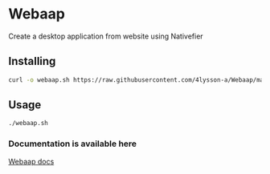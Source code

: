 # Webaap
Create a desktop application from website using Nativefier

## Installing

```sh
curl -o webaap.sh https://raw.githubusercontent.com/4lysson-a/Webaap/main/app/Webaap.sh | sudo chmod +x webaap.sh 
```

## Usage

```sh
./webaap.sh
```

### Documentation is available here

[Webaap docs](https://4lysson-a.github.io/Webaap/)
